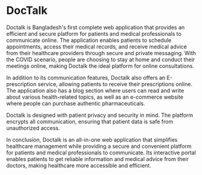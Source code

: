 # DocTalk
Doctalk is Bangladesh's first complete web application that provides an efficient and secure platform for patients and medical professionals to communicate online. The application enables patients to schedule appointments, access their medical records, and receive medical advice from their healthcare providers through secure and private messaging. With the COVID scenario, people are choosing to stay at home and conduct their meetings online, making Doctalk the ideal platform for online consultations.

In addition to its communication features, Doctalk also offers an E-prescription service, allowing patients to receive their prescriptions online. The application also has a blog section where users can read and write about various health-related topics, as well as an e-commerce website where people can purchase authentic pharmaceuticals.

Doctalk is designed with patient privacy and security in mind. The platform encrypts all communication, ensuring that patient data is safe from unauthorized access.

In conclusion, Doctalk is an all-in-one web application that simplifies healthcare management while providing a secure and convenient platform for patients and medical professionals to communicate. Its interactive portal enables patients to get reliable information and medical advice from their doctors, making healthcare more accessible and efficient.

